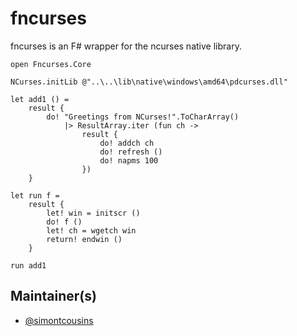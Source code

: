 # fncurses

fncurses is an F# wrapper for the ncurses native library.

    open Fncurses.Core
    
    NCurses.initLib @"..\..\lib\native\windows\amd64\pdcurses.dll"
    
    let add1 () =
        result {
            do! "Greetings from NCurses!".ToCharArray() 
                |> ResultArray.iter (fun ch ->
                    result { 
                        do! addch ch
                        do! refresh ()
                        do! napms 100
                    })
        }
    
    let run f =
        result {
            let! win = initscr ()
            do! f ()
            let! ch = wgetch win
            return! endwin ()
        }
    
    run add1
    
## Maintainer(s)

- [@simontcousins](https://github.com/simontcousins)
